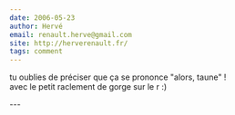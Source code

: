 ```yaml
---
date: 2006-05-23
author: Hervé
email: renault.herve@gmail.com
site: http://herverenault.fr/
tags: comment
---
```


<p>tu oublies de préciser que ça se prononce &quot;alors, taune&quot; !<br />
avec le petit raclement de gorge sur le r :)<br />
</p>
---